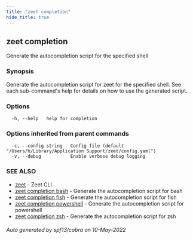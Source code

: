 ```yaml
---
title: "zeet completion"
hide_title: true
---
```

## zeet completion

Generate the autocompletion script for the specified shell

### Synopsis

Generate the autocompletion script for zeet for the specified shell.
See each sub-command's help for details on how to use the generated script.


### Options

```
  -h, --help   help for completion
```

### Options inherited from parent commands

```
  -c, --config string   Config file (default "/Users/h/Library/Application Support/zeet/config.yaml")
  -v, --debug           Enable verbose debug logging
```

### SEE ALSO

* [zeet](zeet.md)	 - Zeet CLI
* [zeet completion bash](zeet_completion_bash.md)	 - Generate the autocompletion script for bash
* [zeet completion fish](zeet_completion_fish.md)	 - Generate the autocompletion script for fish
* [zeet completion powershell](zeet_completion_powershell.md)	 - Generate the autocompletion script for powershell
* [zeet completion zsh](zeet_completion_zsh.md)	 - Generate the autocompletion script for zsh

###### Auto generated by spf13/cobra on 10-May-2022

